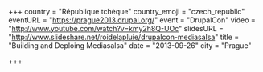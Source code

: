 +++
country = "République tchèque"
country_emoji = "czech_republic"
eventURL = "https://prague2013.drupal.org/"
event = "DrupalCon"
video = "http://www.youtube.com/watch?v=kmy2h8Q-UOc"
slidesURL = "http://www.slideshare.net/roidelapluie/drupalcon-mediasalsa"
title = "Building and Deploing Mediasalsa"
date = "2013-09-26"
city = "Prague"

+++

